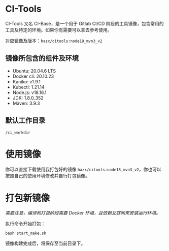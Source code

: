 # CI-Tools

CI-Tools 又名 CI-Base，是一个用于 Gitlab CI/CD 阶段的工具镜像，包含常用的工具及特定的环境。如果你有需要可以拿去参考使用。

对应镜像及版本：`hazx/citools:node18_mvn3_v2`

## 镜像所包含的组件及环境

- Ubuntu: 20.04.6 LTS
- Docker cli: 20.10.23
- Kaniko: v1.9.1
- Kubectl: 1.21.14
- Node.js: v18.16.1
- JDK: 1.8.0_352
- Maven: 3.9.3

## 默认工作目录

```
/ci_workdir
```

# 使用镜像

你可以直接下载使用我打包好的镜像 `hazx/citools:node18_mvn3_v2`，你也可以按照自己的使用环境修改并自行打包镜像。
 

# 打包新镜像

*需要注意，编译和打包阶段需要 Docker 环境，且依赖互联网来安装运行环境。*

执行命令开始打包：

```shell
bash start_make.sh
```

镜像构建完成后，将保存至当前目录下。